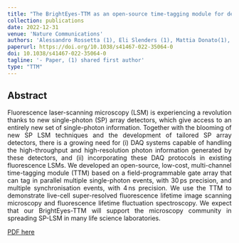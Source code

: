 ```yaml
---
title: "The BrightEyes-TTM as an open-source time-tagging module for democratising single-photon microscopy"
collection: publications
date: 2022-12-31
venue: 'Nature Communications'
authors: 'Alessandro Rossetta (1), Eli Slenders (1), Mattia Donato(1), Sabrina Zappone, Francesco Fersini, Martina Bruno, Francesco Diotalevi, Luca Lanzanò, Sami Koho, Giorgio Tortarolo, Andrea Barberis, Marco Crepaldi, Eleonora Perego, Giuseppe Vicidomini'
paperurl: https://doi.org/10.1038/s41467-022-35064-0
doi: 10.1038/s41467-022-35064-0
tagline: '- Paper, (1) shared first author'
type: "TTM"
---
```


<h2> Abstract </h2>
<p align= "justify">
Fluorescence laser-scanning microscopy (LSM) is experiencing a revolution thanks to new single-photon (SP) array detectors, which give access to an entirely new set of single-photon information. Together with the blooming of new SP LSM techniques and the development of tailored SP array detectors, there is a growing need for (i) DAQ systems capable of handling the high-throughput and high-resolution photon information generated by these detectors, and (ii) incorporating these DAQ protocols in existing fluorescence LSMs. We developed an open-source, low-cost, multi-channel time-tagging module (TTM) based on a field-programmable gate array that can tag in parallel multiple single-photon events, with 30 ps precision, and multiple synchronisation events, with 4 ns precision. We use the TTM to demonstrate live-cell super-resolved fluorescence lifetime image scanning microscopy and fluorescence lifetime fluctuation spectroscopy. We expect that our BrightEyes-TTM will support the microscopy community in spreading SP-LSM in many life science laboratories.  </p>
  
<p align= "justify">
<a href="../../files/RossettaA_RevisionNatComm_2022_V3.pdf">PDF here</a></p>
  
